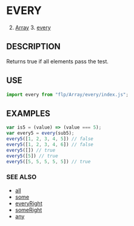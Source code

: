 # EVERY

2. [Array](../README.md)
    3. [every](./README.md)


## DESCRIPTION
Returns true if all elements pass the test.


## USE

```javascript
import every from "flp/Array/every/index.js";
```


## EXAMPLES

```javascript
var is5 = (value) => (value === 5);
var every5 = every(sub5);
every5([1, 2, 3, 4, 5]) // false
every5([1, 2, 3, 4, 6]) // false
every5([]) // true
every5([5]) // true
every5([5, 5, 5, 5, 5]) // true
```


### SEE ALSO

- [all](../all/README.md)
- [some](../some/README.md)
- [everyRight](../everyRight/README.md)
- [someRight](../someRight/README.md)
- [any](../any/README.md)
